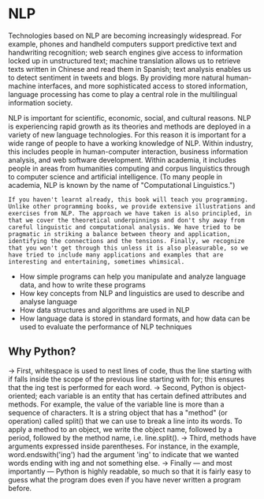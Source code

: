# NLP

Technologies based on NLP are becoming increasingly widespread. For example, phones and handheld computers support predictive text and handwriting recognition; web search engines give access to information locked up in unstructured text; machine translation allows us to retrieve texts written in Chinese and read them in Spanish; text analysis enables us to detect sentiment in tweets and blogs. By providing more natural human-machine interfaces, and more sophisticated access to stored information, language processing has come to play a central role in the multilingual information society.

NLP is important for scientific, economic, social, and cultural reasons. NLP is experiencing rapid growth as its theories and methods are deployed in a variety of new language technologies. For this reason it is important for a wide range of people to have a working knowledge of NLP. Within industry, this includes people in human-computer interaction, business information analysis, and web software development. Within academia, it includes people in areas from humanities computing and corpus linguistics through to computer science and artificial intelligence. (To many people in academia, NLP is known by the name of "Computational Linguistics.")

```
If you haven't learnt already, this book will teach you programming. Unlike other programming books, we provide extensive illustrations and exercises from NLP. The approach we have taken is also principled, in that we cover the theoretical underpinnings and don't shy away from careful linguistic and computational analysis. We have tried to be pragmatic in striking a balance between theory and application, identifying the connections and the tensions. Finally, we recognize that you won't get through this unless it is also pleasurable, so we have tried to include many applications and examples that are interesting and entertaining, sometimes whimsical.
```

* How simple programs can help you manipulate and analyze language data, and how to write these programs
* How key concepts from NLP and linguistics are used to describe and analyse language
* How data structures and algorithms are used in NLP
* How language data is stored in standard formats, and how data can be used to evaluate the performance of NLP techniques

## Why Python?

-> First, whitespace is used to nest lines of code, thus the line starting with if falls inside the scope of the previous line starting with for; this ensures that the ing test is performed for each word.
-> Second, Python is object-oriented; each variable is an entity that has certain defined attributes and methods. For example, the value of the variable line is more than a sequence of characters. It is a string object that has a "method" (or operation) called split() that we can use to break a line into its words. To apply a method to an object, we write the object name, followed by a period, followed by the method name, i.e. line.split().
-> Third, methods have arguments expressed inside parentheses. For instance, in the example, word.endswith('ing') had the argument 'ing' to indicate that we wanted words ending with ing and not something else.
-> Finally — and most importantly — Python is highly readable, so much so that it is fairly easy to guess what the program does even if you have never written a program before.

